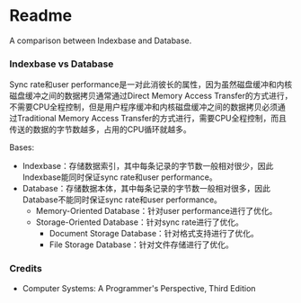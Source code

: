 # Readme
A comparison between Indexbase and Database.

### Indexbase vs Database

Sync rate和user performance是一对此消彼长的属性，因为虽然磁盘缓冲和内核磁盘缓冲之间的数据拷贝通常通过Direct Memory Access Transfer的方式进行，不需要CPU全程控制，但是用户程序缓冲和内核磁盘缓冲之间的数据拷贝必须通过Traditional Memory Access Transfer的方式进行，需要CPU全程控制，而且传送的数据的字节数越多，占用的CPU循环就越多。

Bases:
- Indexbase：存储数据索引，其中每条记录的字节数一般相对很少，因此Indexbase能同时保证sync rate和user performance。
- Database：存储数据本体，其中每条记录的字节数一般相对很多，因此Database不能同时保证sync rate和user performance。
  - Memory-Oriented Database：针对user performance进行了优化。
  - Storage-Oriented Database：针对sync rate进行了优化。
    - Document Storage Database：针对格式支持进行了优化。
    - File Storage Database：针对文件存储进行了优化。

### Credits
- Computer Systems: A Programmer's Perspective, Third Edition
